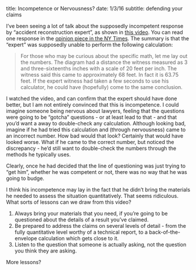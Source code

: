 title: Incompetence or Nervousness?
date: 1/3/16
subtitle: defending your claims

I’ve been seeing a lot of talk about the supposedly incompetent response by “accident reconstruction expert”, as shown in [this video](https://www.youtube.com/watch?v=sYqXlRQrBN4&feature=youtu.be).  You can read one response in the [opinion piece in the NY Times](http://mobile.nytimes.com/2015/12/29/opinion/verbatim-expert-witness.html).  The summary is that the “expert” was supposedly  unable to perform the following calculation:

>For those who may be curious about the specific math, let me lay out the numbers. The diagram had a distance the witness measured as 3 and three-sixteenths inches with a scale of 20 feet per inch. The witness said this came to approximately 68 feet. In fact it is 63.75 feet. If the expert witness had taken a few seconds to use his calculator, he could have (hopefully) come to the same conclusion.

I watched the video, and can confirm that the expert should have done better, but I am not entirely convinced that this is incompetence.  I could imagine someone being nervous about lawyers, feeling that the questions were going to be “gotcha” questions - or at least lead to that - and that you’d want a away to double-check any calculation.  Although looking bad, imagine if he had tried this calculation and (through nervousness) came to an incorrect number.  How bad would that look?  Certainly that would have looked worse.  What if he came to the correct number, but noticed the discrepancy - he’d still want to double-check the numbers through the methods he typically uses.  

Clearly, once he had decided that the line of questioning was just trying to “get him”, whether he was competent or not, there was no way that he was going to budge.

I think his incompetence may lay in the fact that he didn’t bring the materials he needed to assess the situation quantitatively.  That seems ridiculous.  What sorts of lessons can we draw from this video?

1. Always bring your materials that you need, if you’re going to be questioned about the details of a result you’ve claimed.
2. Be prepared to address the claims on several levels of detail - from the fully quantitative level worthy of a technical report, to a back-of-the-envelope calculation which gets close to it.
3. Listen to the question that someone is actually asking, not the question you think they are asking.  

More lessons?